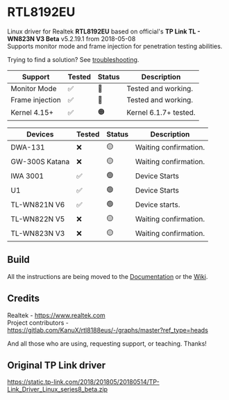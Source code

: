 RTL8192EU
=========
Linux driver for Realtek **RTL8192EU** based on official's **TP Link TL - WN823N V3 Beta** v5.2.19.1 from 2018-05-08<br>
Supports monitor mode and frame injection for penetration testing abilities.

Trying to find a solution? See [troubleshooting](./docs/TROUBLESHOOTING.md).

|   Support         |   Tested  |   Status  |   Description                                     |
|-------------------|-----------|-----------|---------------------------------------------------|
|   Monitor Mode    |   ✅      |   🔵      |   Tested and working.                             |
|   Frame injection |   ✅      |   🔵      |   Tested and working.                             |
|   Kernel 4.15+    |   ✅      |   🟠      |   Kernel 6.1.7+ tested.                           |

|   Devices         |   Tested  |   Status  |   Description                                     |
|-------------------|-----------|-----------|---------------------------------------------------|
|   DWA-131         |   ❌      |   🟡      |   Waiting confirmation.                           |
|   GW-300S Katana  |   ❌      |   🟡      |   Waiting confirmation.                           |
|   IWA 3001        |   ✅      |   🟢      |   Device Starts                                   |
|   U1              |   ✅      |   🟢      |   Device Starts                                   |
|   TL-WN821N V6    |   ✅      |   🟢      |   Device starts.                                  |
|   TL-WN822N V5    |   ❌      |   🟡      |   Waiting confirmation.                           |
|   TL-WN823N V3    |   ❌      |   🟡      |   Waiting confirmation.                           |

Build
-----

All the instructions are being moved to the [Documentation](./docs/BUILDING.md) or the [Wiki](https://gitlab.com/KanuX/rtl8192eu/-/wikis/home).

Credits
-------

Realtek       - https://www.realtek.com<br>
Project contributors - https://gitlab.com/KanuX/rtl8188eus/-/graphs/master?ref_type=heads

And all those who are using, requesting support, or teaching. Thanks!

Original TP Link driver
-----------------------
https://static.tp-link.com/2018/201805/20180514/TP-Link_Driver_Linux_series8_beta.zip

